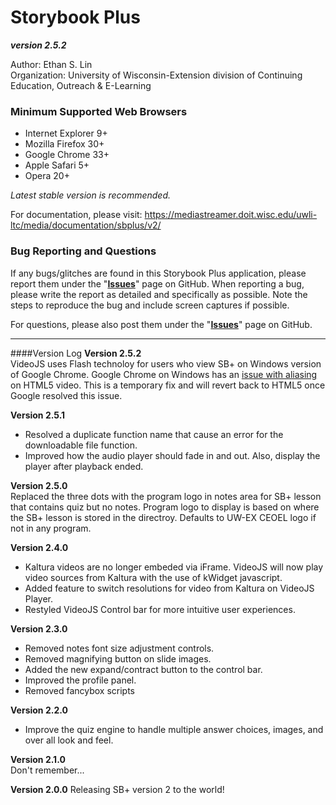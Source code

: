 # Storybook Plus
**_version 2.5.2_**

Author: Ethan S. Lin  
Organization: University of Wisconsin-Extension division of Continuing Education, Outreach & E-Learning

### Minimum Supported Web Browsers
* Internet Explorer 9+
* Mozilla Firefox 30+
* Google Chrome 33+
* Apple Safari 5+
* Opera 20+

*Latest stable version is recommended.*

For documentation, please visit: https://mediastreamer.doit.wisc.edu/uwli-ltc/media/documentation/sbplus/v2/

### Bug Reporting and Questions
If any bugs/glitches are found in this Storybook Plus application, please report them under the "**[Issues](https://github.com/oel-mediateam/sbplus/issues)**" page on GitHub. When reporting a bug, please write the report as detailed and specifically as possible. Note the steps to reproduce the bug and include screen captures if possible.

For questions, please also post them under the "**[Issues](https://github.com/oel-mediateam/sbplus/issues)**" page on GitHub.

---

####Version Log
**Version 2.5.2**  
VideoJS uses Flash technoloy for users who view SB+ on Windows version of Google Chrome. Google Chrome on Windows has an [issue with aliasing](https://code.google.com/p/chromium/issues/detail?id=351458) on HTML5 video. This is a temporary fix and will revert back to HTML5 once Google resolved this issue.

**Version 2.5.1**  
* Resolved a duplicate function name that cause an error for the downloadable file function.
* Improved how the audio player should fade in and out. Also, display the player after playback ended.

**Version 2.5.0**  
Replaced the three dots with the program logo in notes area for SB+ lesson that contains quiz but no notes. Program logo to display is based on where the SB+ lesson is stored in the directroy. Defaults to UW-EX CEOEL logo if not in any program.

**Version 2.4.0**  
* Kaltura videos are no longer embeded via iFrame. VideoJS will now play video sources from Kaltura with the use of kWidget javascript.
* Added feature to switch resolutions for video from Kaltura on VideoJS Player.
* Restyled VideoJS Control bar for more intuitive user experiences.

**Version 2.3.0**  
* Removed notes font size adjustment controls.
* Removed magnifying button on slide images.
* Added the new expand/contract button to the control bar.
* Improved the profile panel.
* Removed fancybox scripts

**Version 2.2.0**  
* Improve the quiz engine to handle multiple answer choices, images, and over all look and feel.

**Version 2.1.0**  
Don't remember...

**Version 2.0.0** 
Releasing SB+ version 2 to the world!